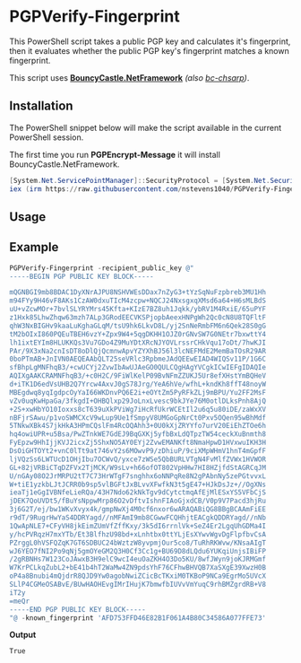 # PGPVerify-Fingerprint
This PowerShell script takes a public PGP key and calculates it's fingerprint, then it evaluates whether the public PGP key's fingerprint matches a known fingerprint.  
  
This script uses **[BouncyCastle.NetFramework](https://www.nuget.org/packages/BouncyCastle.NetFramework/)** *(also [bc-chsarp](https://github.com/bcgit/bc-csharp))*.  
  
## Installation
The PowerShell snippet below will make the script available in the current PowerShell session.  
  
The first time you run **PGPEncrypt-Message** it will install BouncyCastle.NetFramework.  
```ps1
[System.Net.ServicePointManager]::SecurityProtocol = [System.Net.SecurityProtocolType]::Tls12
iex (irm https://raw.githubusercontent.com/nstevens1040/PGPVerify-Fingerprint/main/PGPVerify-Fingerprint.ps1)
```
## Usage
  
## Example
```ps1
PGPVerify-Fingerprint -recipient_public_key @"
-----BEGIN PGP PUBLIC KEY BLOCK-----

mQGNBGI9mb8BDAC1DyXNrAJPU8NSHVWEsDDax7nZyG3+tYzSqNuFzpbreb3MU1Hh
m94FYy9H46vF8AKs1CzAW0dxuTIcM4zcpw+NQCJ24NxsgxqXMsd6a64+H6sMLBdS
uU+vZcwMOr+7bvlSLYRYMrs45Kfta+KIzE7BZ8uh1Jqkk/ybRV1M4RxiE/65uPYF
z1Hxk85LhwZhqw63mzh7ALp3GRodEECVKSPjopbAeexHNPgWh2Qc0cN8U8TQFltF
qhW3NxBIGHv9kaaLuKghaGLqM/tsU9hk6LkvD8L/yj2SnNeRmbFM6n6Qek28S0gG
tM2bOIxI860PQEuTBEH6vzY+Zpx9W4+5qgDKHH1OJZ0rGNvSW7G0NEtr7bxwttY4
lh1ixtEYIm8HLUKKQs3Vu7GDo4Z9MuYDtXRcNJYOVLrssrCHkVqu17oDt/7hwKJI
PAr/9X3xNa2cnIsDT8oDlQjQcmnwApvYZYXhBJ56l3lcNEFMdE2MemBaTOsR29AR
0boPTmAB+JnIVN0AEQEAAbQLT25seVRlc3RpbmeJAdQEEwEIAD4WIQSv11P/1G6C
sfBhpLgMNFhqB3/+cwUCYj2ZvwIbAwUJAeGO0QULCQgHAgYVCgkICwIEFgIDAQIe
AQIXgAAKCRAMNFhqB3/+c0H2C/9FiWlKelP09BvNFmZZUKJ5Ur8efXHstYmBQHeV
d+iTK1D6edVsUHB2Q7Yrcw4AxvJ0gS78Jrg/YeA6hVe/wfhL+kndKh8ffT48noyW
MBEgdwq8yqIgdpcOyYaI66WKDnvPQ6E2i+eOYtZm5PyRFkZLj9mBPU/Yu2FF2MsF
vZv0uqKwHpaGa/3fkgdI+OHBQlxp29JoLnxLvesc9bkJYe76M0otlDLksPnh8AjQ
+2S+xwHbYO10Ioxxs8cT639uXkPViWg7iHcRfUkrWCEtIl2u6q5u80iDE/zaWxXV
nBFjrSAwu/p1voSWMCXcV9wLup9Ue1fSmpyV8UMGoGpNrCt0Pxv5OQen95wBhMdf
5TNkwXBk4S7jkHkA3HPmCQslFm4RcOQAhh3+0U0kXjZRYYfo7urV20EiEhZTOe6h
hq4owiUPR+u5Bsa/PwZTnkWE7GdEJ9BqGXKj5yfbBxLdQTpzTW54ceckXuBnmth8
FyEpzw9HhIjjKVJ2icxZj5ShxNO5AY0EYj2ZvwEMANKft8NmaHpwD1HVxwuIKH3H
DsOiGHTOYt2+vnC0lTt9at746vY2s6MOwvP9/zDhiuP/9ciXMpWHmV1hnT4mGpfF
ljVQzSs6LWTUcD1OHjIbu7OCWvQ/yxce7zWSe5QbBURLVTgN4FvMlfZVWx1HVWOR
GL+82jVRBiCTqDZFVx2TjMCK/W9sLv+h66ofOT802VpHHw7HI8HZjfdStAGRCqJM
U/nGAy08O2JrMRPU2tT7C73HrWTgF7snghhx6oNNPqRe8N2gPAbnNy5zePGtvvxL
W+tiE1yzkbLJtJCRR0b9sp5vlBGFtJxBLvvXFwfkN3t5gE47+HJkDsJz+//OgXNs
ieaTj1eGgIVBNfeLieRQa/43H7Ndo62kNkTgv9dCytctmqAfEjMlESxYS5VFbCjS
jDEK7QoUVDt5/fBuYsNppwMrp86O2vDftvIshnFIAoGjxdCB/V0p9V7Pacd3hjRu
3j6G2T/ej/bw1WKvXvyx4k/gmpNwXj4M0cf6nxor6wARAQABiQG8BBgBCAAmFiEE
r9dT/9RugrHwYaS4DDRYagd//nMFAmI9mb8CGwwFCQHhjtEACgkQDDRYagd//nNb
1QwApNLE7+CFyVH8jkEimZUmVfZffKxy/3k5dI6rrnlVk+SeZ4Er2LgqUhGDMa4I
y/hcPVRqzH7mxYTb/Et3BlfhzU98bd+xLnhtbx0ttYLjEsXYwvWgvDgFlpfbvCsA
PZrggL0hVSFQZqK7GT6SDBUC24bWztzW8yvpmjOur5co8/TuRhRKWvw/KNsaAIgT
wJ6YEO7fNI2Po9qNj5gmOYeGM2Q3H0Cf3Cc1g+BU69D8dLQdu6YUKqiUnjsIBiFP
/2gRBNHs7W123CoJAwxB3H9elC9wcI4euOaZKH4O3Do5KU/8wfJWyn9joKJRMGmf
W7KrPCLkqZubL2+bE41b4hT2WaMw4ZN9pdsYhF76CFhwBHVQB7XaSXgE39XwzH0B
oP4a8Bnubi4mQjdrR8QJD9Yw0agobNwiZCicBcTKxiM0TKBoP9NCa9EgrMo5UVcX
SLlP4CGMeOSABvE/BUwHAOHEvgIMrIHujK7bmwfbIUVvVmYuqC9rhBMZgrdRB+V8
iT2y
=meQr
-----END PGP PUBLIC KEY BLOCK-----
"@ -known_fingerprint 'AFD753FFD46E82B1F061A4B80C34586A077FFE73'
```
**Output**
```
True
```
